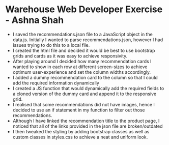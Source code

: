 # Warehouse Web Developer Exercise - Ashna Shah

- I saved the recommendations.json file to a JavaScript object in the data.js. Initially I wanted to parse recommendations.json, however I had issues trying to do this to a local file.
- I created the html file and decided it would be best to use bootstrap grids and cards as it was easy to achieve responsivity.
- After playing around I decided how many recommendation cards I wanted to show in each row at different screen-sizes to achieve optimum user-experience and set the column widths accordingly.
- I added a dummy recommendation card to the column so that I could add the required information dynamically
- I created a JS function that would dynamically add the required fields to a cloned version of the dummy card and append it to the responsive grid.
- I realised that some recommendations did not have images, hence I decided to use an if statement in my function to filter out those recommendations.
- Although I have linked the recommendation title to the product page, I noticed that all of the links provided in the json file are broken/outdated
- I then tweaked the styling by adding bootstrap classes as well as custom classes in styles.css to achieve a neat and uniform look.

